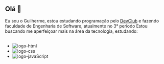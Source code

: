 ## Olá 👋

Eu sou o Guilherme, estou estudando programação pelo <a href="https://rodolfomori.com.br/devclub/" title="Site do DevClub" rel="nofollow">DevClub</a> e fazendo faculdade de Engenharia de Software, atualmente no 3° periodo
Estou buscando me aperfeiçoar mais na área da tecnologia, estudando:
<br>
<br>
- <img src="https://img.shields.io/badge/HTML5-E34F26?style=for-the-badge&logo=html5&logoColor=white" alt="logo-html">
- <img src="https://img.shields.io/badge/CSS3-1572B6?style=for-the-badge&logo=css3&logoColor=white" alt="logo-css">
- <img src="https://img.shields.io/badge/JavaScript-F7DF1E?style=for-the-badge&logo=javascript&logoColor=black" alt="logo-javaScript">

